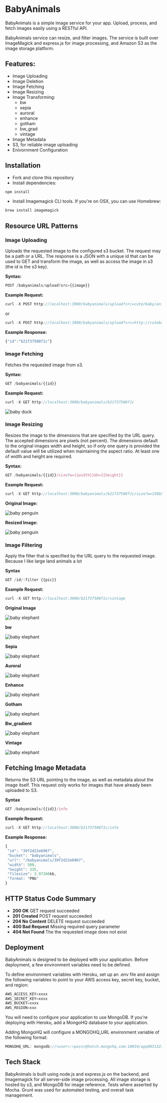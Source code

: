 # BabyAnimals

BabyAnimals is a simple image service for your app. Upload, process, and fetch images easily using a RESTful API. 

BabyAnimals service can resize, and filter images. The service is built over ImageMagick and express.js for image processing, and Amazon S3 as the image storage platform.

## Features:

* Image Uploading
* Image Deletion
* Image Fetching
* Image Resizing
* Image Transforming:
  * bw
  * sepia
  * auroral 
  * enhance
  * gotham
  * bw_grad
  * vintage
* Image Metadata
* S3, for reliable image uploading
* Enivornment Configuration

## Installation

* Fork and clone this repository
* Install dependencies:

```js
npm install
```

* Install Imagemagick CLI tools. If you're on OSX, you can use Homebrew:

```js
brew install imagemagick
```
## Resource URL Patterns


### Image Uploading

Uploads the requested image to the configured s3 bucket. The request may be a path or a URL. The response is a JSON with a unique id that can be used to GET and transform the image, as well as access the image in s3 (the id is the s3 key).

**Syntax:**

```js
POST /babyanimals/upload?src={{image}}
```

**Example Request:**
```js
curl -X POST http://localhost:3000/babyanimals/upload?src=cute/baby/animal.png
```
or 
```js
curl -X POST http://localhost:3000/babyanimals/upload?src=http://cutebabyanimal.png
```

**Example Response:** 
````js
{"id":"b21f37508f1c"}
````

### Image Fetching

Fetches the requested image from s3.

**Syntax:**

```js
GET /babyanimals/{{id}}
```

**Example Request:**

```js
curl -X GET http://localhost:3000/babyanimals/b21f37508f1c
```

![baby duck](https://raw.github.com/kbrainwave/BabyAnimals/master/assets/readme/babyduckoriginal.jpg)

### Image Resizing

Resizes the image to the dimensions that are specified by the URL query. The accepted dimensions are pixels (not percent). The dimensions default to the original images width and height, so if only one query is provided the default value will be utilized when maintaining the aspect ratio. At least one of width and height are required.

**Syntax:**
```js
GET /babyanimals/{{id}}/size?w={{width}}&h={{height}}
```
**Example Request:**

```js
curl -X GET http://localhost:3000/babyanimals/b21f37508f1c/size?w=150&h=200
```

**Original Image:**

![baby penguin](https://raw.github.com/kbrainwave/BabyAnimals/master/assets/readme/babypenguinoriginal.jpg)

**Resized Image:**

![baby penguin](https://raw.github.com/kbrainwave/BabyAnimals/master/assets/readme/babypenguinresize.jpg)


### Image Filtering

Apply the filter that is specified by the URL query to the requested image. Because I like large land animals a lot

**Syntax**
```js
GET /id/:filter {{pic}}
```
**Example Request:**
```js
curl -X GET http://localhost:3000/b21f37508f1c/vintage
```

**Original Image**

![baby elephant](https://raw.github.com/kbrainwave/BabyAnimals/master/assets/readme/babyelephantoriginal.jpg)

**bw**

![baby elephant](https://raw.github.com/kbrainwave/BabyAnimals/master/assets/readme/babyelephantbw.jpg)

**Sepia**

![baby elephant](https://raw.github.com/kbrainwave/BabyAnimals/master/assets/readme/babyelephantsepia.jpg)

**Auroral**

![baby elephant](https://raw.github.com/kbrainwave/BabyAnimals/master/assets/readme/babyelephantauroral.jpg)

**Enhance**

![baby elephant](https://raw.github.com/kbrainwave/BabyAnimals/master/assets/readme/babyelephantenhance.jpg)

**Gotham**

![baby elephant](https://raw.github.com/kbrainwave/BabyAnimals/master/assets/readme/babyelephantgotham.jpg)

**Bw_gradient**

![baby elephant](https://raw.github.com/kbrainwave/BabyAnimals/master/assets/readme/babyelephantbw_grad.jpg)

**Vintage**

![baby elephant](https://raw.github.com/kbrainwave/BabyAnimals/master/assets/readme/babyelephantvintage.jpg)


## Fetching Image Metadata

 Returns the S3 URL pointing to the image, as well as metadata about the image itself. This request only works for images that have already been uploaded to S3.

 **Syntax**
 ```js
 GET /babyanimals/{{id}}/info
 ```

 **Example Request:**
 ```js
 curl -X GET http://localhost:3000/b21f37508f1c/info
 ```

 **Example Response:**
 ```js
 {
  "id": "39f2d22e6967",
  "bucket": "babyanimals",
  "url": "/babyanimals/39f2d22e6967",
  "width": 500,
  "height": 335,
  "filesize": 3.97266kb,
  "format: "PNG" 
 }
 ```

## HTTP Status Code Summary

* **200 OK** GET request succeeded
* **201 Created** POST request succeeded 
* **204 No Content** DELETE request succeeded
* **400 Bad Request** Missing required query parameter
* **404 Not Found** The the requested image does not exist 

## Deployment

BabyAnimals is designed to be deployed with your application. Before deployment, a few environment variables need to be defined.

To define environment variables with Heroku, set up an .env file and assign the following variables to point to your AWS access key, secret key, bucket, and region:

```js
AWS_ACCESS_KEY=xxxx
AWS_SECRET_KEY=xxxx
AWS_BUCKET=xxxx
AWS_REGION=xxx
```

You will need to configure your application to use MongoDB. If you're deploying with Heroku, add a MongoHQ database to your application.

Adding MongoHQ will configure a MONGOHQ_URL environment variable of the following format:

```js
MONGOHQ_URL: mongodb://<user>:<pass>@hatch.mongohq.com:10034/app003132345
```
## Tech Stack

BabyAnimals is built using node.js and express.js on the backend, and Imagemagick for all server-side image processing. All image storage is hosted by s3, and MongoDB for image reference. Tests where asserted by Mocha. Grunt was used for automated testing, and overall task management. 
